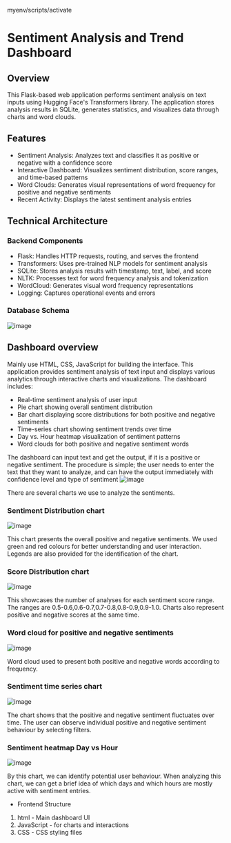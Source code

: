 myenv/scripts/activate

# Sentiment Analysis and Trend Dashboard

## Overview
This Flask-based web application performs sentiment analysis on text inputs using Hugging Face's Transformers library. The application stores analysis results in SQLite, generates statistics, and visualizes data through charts and word clouds.

## Features
* Sentiment Analysis: Analyzes text and classifies it as positive or negative with a confidence score
* Interactive Dashboard: Visualizes sentiment distribution, score ranges, and time-based patterns
* Word Clouds: Generates visual representations of word frequency for positive and negative sentiments
* Recent Activity: Displays the latest sentiment analysis entries

## Technical Architecture

### Backend Components
* Flask: Handles HTTP requests, routing, and serves the frontend
* Transformers: Uses pre-trained NLP models for sentiment analysis
* SQLite: Stores analysis results with timestamp, text, label, and score
* NLTK: Processes text for word frequency analysis and tokenization
* WordCloud: Generates visual word frequency representations
* Logging: Captures operational events and errors

### Database Schema
![image](https://github.com/user-attachments/assets/d02e0aa6-e65b-4709-aa57-1ddff2219a00)

## Dashboard overview
Mainly use HTML, CSS, JavaScript for building the interface. This application provides sentiment analysis of text input and displays various analytics through interactive charts and visualizations. The dashboard includes:

* Real-time sentiment analysis of user input
* Pie chart showing overall sentiment distribution
* Bar chart displaying score distributions for both positive and negative sentiments
* Time-series chart showing sentiment trends over time
* Day vs. Hour heatmap visualization of sentiment patterns
* Word clouds for both positive and negative sentiment words

The dashboard can input text and get the output, if it is a positive or negative sentiment. The procedure is simple; the user needs to enter the text that they want to analyze, and can have the output immediately with confidence level and type of sentiment
![image](https://github.com/user-attachments/assets/73a88e9d-b692-46d6-a8b7-e2dc63a597a1)

There are several charts we use to analyze the sentiments.

### Sentiment Distribution chart
![image](https://github.com/user-attachments/assets/f3d4bdd9-d7b5-4183-a406-ef37bd370afe)

This chart presents the overall positive and negative sentiments. We used green and red colours for better understanding and user interaction. Legends are also provided for the identification of the chart.

### Score Distribution chart
![image](https://github.com/user-attachments/assets/f31e3482-39fb-445f-bfb9-55afb8bf4fbb)

This showcases the number of analyses for each sentiment score range. The ranges are 0.5-0.6,0.6-0.7,0.7-0.8,0.8-0.9,0.9-1.0. Charts also represent positive and negative scores at the same time.

### Word cloud for positive and negative sentiments
![image](https://github.com/user-attachments/assets/4ed07c67-a4a0-4968-8d57-99d5ac3c2169)

Word cloud used to present both positive and negative words according to frequency.

### Sentiment time series chart
![image](https://github.com/user-attachments/assets/35addff0-646b-40aa-8a01-16c74964f353)

The chart shows that the positive and negative sentiment fluctuates over time. The user can observe individual positive and negative sentiment behaviour by selecting filters.

### Sentiment heatmap Day vs Hour
![image](https://github.com/user-attachments/assets/3437ae7f-62e9-43b0-b917-e815b5fd167e)

By this chart, we can identify potential user behaviour. When analyzing this chart, we can get a brief idea of which days and which hours are mostly active with sentiment entries.

* Frontend Structure

 1. html - Main dashboard UI
 2. JavaScript - for charts and interactions
 3. CSS - CSS styling files
